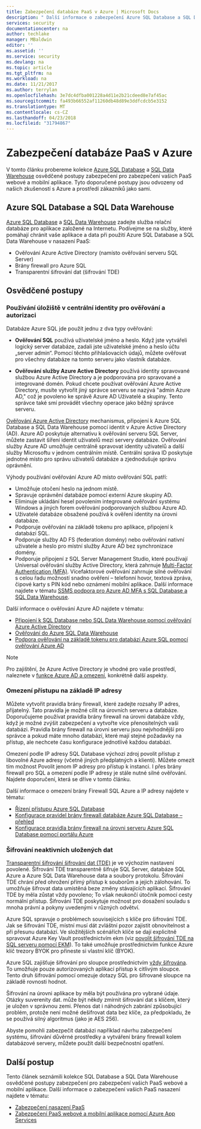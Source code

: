```yaml
---
title: Zabezpečení databáze PaaS v Azure | Microsoft Docs
description: " Další informace o zabezpečení Azure SQL Database a SQL Data Warehouse osvědčené postupy pro zabezpečení vašich PaaS webové a mobilní aplikace. "
services: security
documentationcenter: na
author: techlake
manager: MBaldwin
editor: ''
ms.assetid: ''
ms.service: security
ms.devlang: na
ms.topic: article
ms.tgt_pltfrm: na
ms.workload: na
ms.date: 11/21/2017
ms.author: terrylan
ms.openlocfilehash: 3e7dc4dfba001228a4d11e2b21cdeed8e7af45ac
ms.sourcegitcommit: fa493b66552af11260db48d89e3ddfcdcb5e3152
ms.translationtype: MT
ms.contentlocale: cs-CZ
ms.lasthandoff: 04/23/2018
ms.locfileid: "31794867"
---
```

# <a name="securing-paas-databases-in-azure"></a>Zabezpečení databáze PaaS v Azure

V tomto článku probereme kolekce [Azure SQL Database](https://azure.microsoft.com/services/sql-database/) a [SQL Data Warehouse](https://azure.microsoft.com/services/sql-data-warehouse/) osvědčené postupy zabezpečení pro zabezpečení vašich PaaS webové a mobilní aplikace. Tyto doporučené postupy jsou odvozeny od našich zkušeností s Azure a prostředí zákazníků jako sami.

## <a name="azure-sql-database-and-sql-data-warehouse"></a>Azure SQL Database a SQL Data Warehouse
[Azure SQL Database](../sql-database/sql-database-technical-overview.md) a [SQL Data Warehouse](../sql-data-warehouse/sql-data-warehouse-overview-what-is.md) zadejte služba relační databáze pro aplikace založené na Internetu. Podívejme se na služby, které pomáhají chránit vaše aplikace a data při použití Azure SQL Database a SQL Data Warehouse v nasazení PaaS:

- Ověřování Azure Active Directory (namísto ověřování serveru SQL Server)
- Brány firewall pro Azure SQL
- Transparentní šifrování dat (šifrování TDE)

## <a name="best-practices"></a>Osvědčené postupy

### <a name="use-a-centralized-identity-repository-for-authentication-and-authorization"></a>Používání úložiště v centrální identity pro ověřování a autorizaci

Databáze Azure SQL jde použít jednu z dva typy ověřování:

- **Ověřování SQL** používá uživatelské jméno a heslo. Když jste vytvářeli logický server databáze, zadali jste uživatelské jméno a heslo účtu „server admin“. Pomocí těchto přihlašovacích údajů, můžete ověřovat pro všechny databáze na tomto serveru jako vlastník databáze.

- **Ověřování služby Azure Active Directory** používá identity spravované službou Azure Active Directory a je podporována pro spravované a integrované domén. Pokud chcete používat ověřování Azure Active Directory, musíte vytvořit jiný správce serveru se nazývá "admin Azure AD," což je povoleno ke správě Azure AD Uživatelé a skupiny. Tento správce také smí provádět všechny operace jako běžný správce serveru.

[Ověřování Azure Active Directory](../active-directory/develop/active-directory-authentication-scenarios.md) mechanismus, připojení k Azure SQL Database a SQL Data Warehouse pomocí identit v Azure Active Directory (AD). Azure AD poskytuje alternativu k ověřování serveru SQL Server, můžete zastavit šíření identit uživatelů mezi servery databáze. Ověřování služby Azure AD umožňuje centrálně spravovat identity uživatelů a další služby Microsoftu v jednom centrálním místě. Centrální správa ID poskytuje jednotné místo pro správu uživatelů databáze a zjednodušuje správu oprávnění.  

Výhody používání ověřování Azure AD místo ověřování SQL patří:

- Umožňuje otočení heslo na jednom místě.
- Spravuje oprávnění databáze pomocí externí Azure skupiny AD.
- Eliminuje ukládání hesel povolením integrované ověřování systému Windows a jiných forem ověřování podporovaných službou Azure AD.
- Uživatelé databáze obsažené používá k ověření identity na úrovni databáze.
- Podporuje ověřování na základě tokenu pro aplikace, připojení k databázi SQL.
- Podporuje služby AD FS (federation domény) nebo ověřování nativní uživatele a heslo pro místní služby Azure AD bez synchronizace domény.
- Podporuje připojení z SQL Server Management Studio, které používají Universal ověřování služby Active Directory, která zahrnuje [Multi-Factor Authentication (MFA)](../active-directory/authentication/multi-factor-authentication.md). Vícefaktorové ověřování zahrnuje silné ověřování s celou řadu možností snadno ověření – telefonní hovor, textová zpráva, čipové karty s PIN kód nebo oznámení mobilní aplikace. Další informace najdete v tématu [SSMS podpora pro Azure AD MFA s SQL Database a SQL Data Warehouse](../sql-database/sql-database-ssms-mfa-authentication.md).

Další informace o ověřování Azure AD najdete v tématu:

- [Připojení k SQL Database nebo SQL Data Warehouse pomocí ověřování Azure Active Directory](../sql-database/sql-database-aad-authentication.md)
- [Ověřování do Azure SQL Data Warehouse](../sql-data-warehouse/sql-data-warehouse-authentication.md)
- [Podpora ověřování na základě tokenu pro databázi Azure SQL pomocí ověřování Azure AD](https://blogs.msdn.microsoft.com/sqlsecurity/2016/02/09/token-based-authentication-support-for-azure-sql-db-using-azure-ad-auth/)

> [!NOTE]
> Pro zajištění, že Azure Active Directory je vhodné pro vaše prostředí, naleznete v [funkce Azure AD a omezení](../sql-database/sql-database-aad-authentication.md#azure-ad-features-and-limitations), konkrétně další aspekty.
>
>

### <a name="restrict-access-based-on-ip-address"></a>Omezení přístupu na základě IP adresy
Můžete vytvořit pravidla brány firewall, které zadejte rozsahy IP adres, přijatelný. Tato pravidla je možné cílit na úrovních serveru a databáze. Doporučujeme používat pravidla brány firewall na úrovni databáze vždy, když je možné zvýšit zabezpečení a vytvořte více přenositelných vaši databázi. Pravidla brány firewall na úrovni serveru jsou nejvhodnější pro správce a pokud máte mnoho databází, které mají stejné požadavky na přístup, ale nechcete času konfigurace jednotlivě každou databázi.

Omezení podle IP adresy SQL Database výchozí zdroj povolit přístup z libovolné Azure adresy (včetně jiných předplatných a klienti). Můžete omezit tím možnost Povolit jenom IP adresy pro přístup k instanci. I přes brány firewall pro SQL a omezení podle IP adresy je stále nutné silné ověřování. Najdete doporučení, která se dříve v tomto článku.

Další informace o omezení brány Firewall SQL Azure a IP adresy najdete v tématu:

- [Řízení přístupu Azure SQL Database](../sql-database/sql-database-control-access.md)
- [Konfigurace pravidel brány firewall databáze Azure SQL Database – přehled](../sql-database/sql-database-firewall-configure.md)
- [Konfigurace pravidla brány firewall na úrovni serveru Azure SQL Database pomocí portálu Azure](../sql-database/sql-database-configure-firewall-settings.md)

### <a name="encryption-of-data-at-rest"></a>Šifrování neaktivních uložených dat
[Transparentní šifrování šifrování dat (TDE)](https://msdn.microsoft.com/library/azure/bb934049) je ve výchozím nastavení povolené. Šifrování TDE transparentně šifruje SQL Server, databáze SQL Azure a Azure SQL Data Warehouse data a soubory protokolu. Šifrování TDE chrání před ohrožení přímý přístup k souborům a jejich zálohování. To umožňuje šifrovat data umístěná beze změny stávajících aplikací. Šifrování TDE by měla zůstat vždy povoleno; To však neukončí útočník pomocí cesty normální přístup. Šifrování TDE poskytuje možnost pro dosažení souladu s mnoha právní a pokyny uvedenými v různých odvětví.

Azure SQL spravuje o problémech souvisejících s klíče pro šifrování TDE. Jak se šifrování TDE, místní musí dát zvláštní pozor zajistit obnovitelnost a při přesunu databází. Ve složitějších scénářích klíče se dají explicitně spravovat Azure Key Vault prostřednictvím ekm (viz [povolit šifrování TDE na SQL serveru pomocí EKM](/security/encryption/enable-tde-on-sql-server-using-ekm)). To také umožňuje prostřednictvím funkce Azure klíč trezory BYOK pro přineste si vlastní klíč (BYOK).

Azure SQL zajišťuje šifrování pro sloupce prostřednictvím [vždy šifrována](/sql/relational-databases/security/encryption/always-encrypted-database-engine). To umožňuje pouze autorizovaných aplikací přístup k citlivým sloupce. Tento druh šifrování pomocí omezuje dotazy SQL pro šifrované sloupce na základě rovnosti hodnot.

Šifrování na úrovni aplikace by měla být používána pro vybrané údaje. Otázky suverenity dat. může být někdy zmírnit šifrování dat s klíčem, který je uložen v správnou zemi. Přenos dat i náhodných zabrání způsobující problém, protože není možné dešifrovat data bez klíče, za předpokladu, že se používá silný algoritmus (jako je AES 256).

Abyste pomohli zabezpečit databázi například návrhu zabezpečení systému, šifrování důvěrné prostředky a vytváření brány firewall kolem databázové servery, můžete použít další bezpečnostní opatření.

## <a name="next-steps"></a>Další postup
Tento článek seznámili kolekce SQL Database a SQL Data Warehouse osvědčené postupy zabezpečení pro zabezpečení vašich PaaS webové a mobilní aplikace. Další informace o zabezpečení vašich PaaS nasazení najdete v tématu:

- [Zabezpečení nasazení PaaS](security-paas-deployments.md)
- [Zabezpečení PaaS webové a mobilní aplikace pomocí Azure App Services](security-paas-applications-using-app-services.md)
